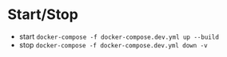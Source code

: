# Start/Stop
* start `docker-compose -f docker-compose.dev.yml up --build`
* stop `docker-compose -f docker-compose.dev.yml down -v`
